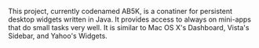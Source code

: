 This project, currently codenamed AB5K, is a conatiner for persistent desktop widgets written in Java. It provides access to always on mini-apps that do small tasks very well. It is similar to Mac OS X's Dashboard, Vista's Sidebar, and Yahoo's Widgets.